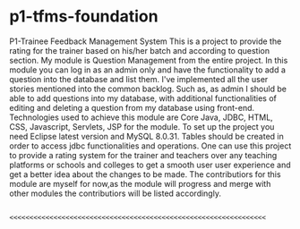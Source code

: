 # p1-tfms-foundation


>>>>>>>>>>>>>>>>>>>>>>>>>>>>>>>>>>>>>>>>>>>

P1-Trainee Feedback Management System This is a project to provide the rating for the trainer based on his/her batch and according to question section. My module is Question Management from the entire project. In this module you can log in as an admin only and have the functionality to add a question into the database and list them. I've implemented all the user stories mentioned into the common backlog. Such as, as admin I should be able to add questions into my database, with additional functionalities of editing and deleting a question from my database using front-end. Technologies used to achieve this module are Core Java, JDBC, HTML, CSS, Javascript, Servlets, JSP for the module. To set up the project you need Eclipse latest version and MySQL 8.0.31. Tables should be created in order to access jdbc functionalities and operations. One can use this project to provide a rating system for the trainer and teachers over any teaching platforms or schools and colleges to get a smooth user user experience and get a better idea about the changes to be made. The contributiors for this module are myself for now,as the module will progress and merge with other modules the contributiors will be listed accordingly.

                                                                                                     <<<<<<<<<<<<<<<<<<<<<<<<<<<<<<<<<<<<<<<<<<<<<<<<<<<<<<<<<<<<<<<<
